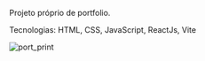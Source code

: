 Projeto próprio de portfolio. 

Tecnologias: HTML, CSS, JavaScript, ReactJs, Vite

![port_print](https://user-images.githubusercontent.com/102860659/190022756-86fbd917-95f2-4ba7-8b33-d835788a44e6.png)

